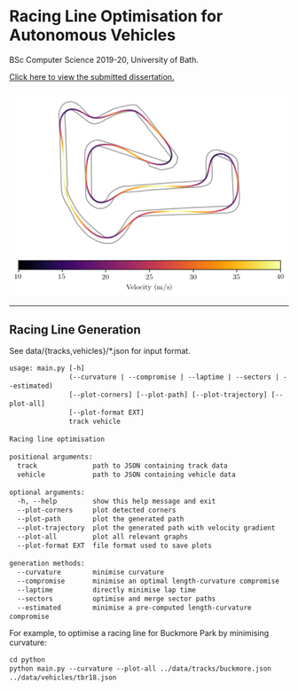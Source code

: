 # Racing Line Optimisation for Autonomous Vehicles
  
  BSc Computer Science 2019-20, University of Bath.

  [Click here to view the submitted dissertation.](dissertation.pdf)

  ![whilton_compromise_trajectory](./data/plots/whilton/compromise/trajectory.png)

---

## Racing Line Generation

See data/{tracks,vehicles}/*.json for input format.

```
usage: main.py [-h]
               (--curvature | --compromise | --laptime | --sectors | --estimated)
               [--plot-corners] [--plot-path] [--plot-trajectory] [--plot-all]
               [--plot-format EXT]
               track vehicle

Racing line optimisation

positional arguments:
  track              path to JSON containing track data
  vehicle            path to JSON containing vehicle data

optional arguments:
  -h, --help         show this help message and exit
  --plot-corners     plot detected corners
  --plot-path        plot the generated path
  --plot-trajectory  plot the generated path with velocity gradient
  --plot-all         plot all relevant graphs
  --plot-format EXT  file format used to save plots

generation methods:
  --curvature        minimise curvature
  --compromise       minimise an optimal length-curvature compromise
  --laptime          directly minimise lap time
  --sectors          optimise and merge sector paths
  --estimated        minimise a pre-computed length-curvature compromise
```

For example, to optimise a racing line for Buckmore Park by minimising curvature:

```
cd python
python main.py --curvature --plot-all ../data/tracks/buckmore.json ../data/vehicles/tbr18.json
```

